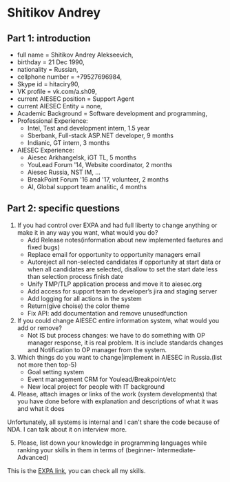 # Shitikov Andrey
## Part 1: introduction 

* full name = Shitikov Andrey Alekseevich,
* birthday = 21 Dec 1990,
* nationality = Russian,
* cellphone number = +79527696984,
* Skype id = hitaciry90, 
* VK profile = vk.com/a.sh09, 
* current AIESEC position = Support Agent
* current AIESEC Entity = none, 
* Academic Background = Software development and programming, 
* Professional Experience:
  + Intel, Test and development intern, 1.5 year
  + Sberbank, Full-stack ASP.NET developer, 9 months
  + Indianic, GT intern, 3 months
* AIESEC Experience:
  + Aiesec Arkhangelsk, iGT TL, 5 months
  + YouLead Forum '14, Website coordinator, 2 months
  + Aiesec Russia, NST IM, ...
  + BreakPoint Forum '16 and '17, volunteer, 2 months
  + AI, Global support team analitic, 4 months 

## Part 2: specific questions

1. If	you	had	control	over	EXPA	and	had	full	liberty	to	change	anything	or	make it	in	any	way	you want,	what	would	you	do?
	+ Add Release notes(information about new implemented faetures and fixed bugs)
	+ Replace email for opportunity to opportunity managers email
	+ Autoreject all non-selected candidates if opportunity at start data or when all candidates are selected, disallow to set the start date less than selection process finish date
	+ Unify TMP/TLP application process and move it to aiesec.org
	+ Add access for support team to developer’s jira and staging server
	+ Add logging for all actions in the system
	+ Return(give choise) the color theme
	+ Fix API: add documentation and remove unusedfunction 
2. If	you	could	change	AIESEC	entire	information	system,	what	would	you	add	or	remove?
	+ Not IS but process changes: we have to do something with OP manager response, it is real problem. It is include standards changes and Notification to OP manager from the system.
3. Which	things	do	you	want	to	change|implement	in	AIESEC	in	Russia.(list	not	more	then	top-5)
	+ Goal setting system
	+ Event management CRM for Youlead/Breakpoint/etc
	+ New local project for people with IT background
4. Please,	attach	images	or	links	of	the	work	(system	developments)	that	you	have	done	before with	explanation	and	descriptions	of	what	it	was	and	what	it	does
	
Unfortunately, all systems is internal and I can't share the code because of NDA. I can talk about it on interview more. 
 
5. Please,	list	down	your	knowledge	in	programming	languages	while	ranking	your	skills	in them	in	terms	of	(beginner- Intermediate-Advanced)

This is the [EXPA link](https://experience.aiesec.org/#/people/1292807/edit/qualities), you can check all my skills. 
